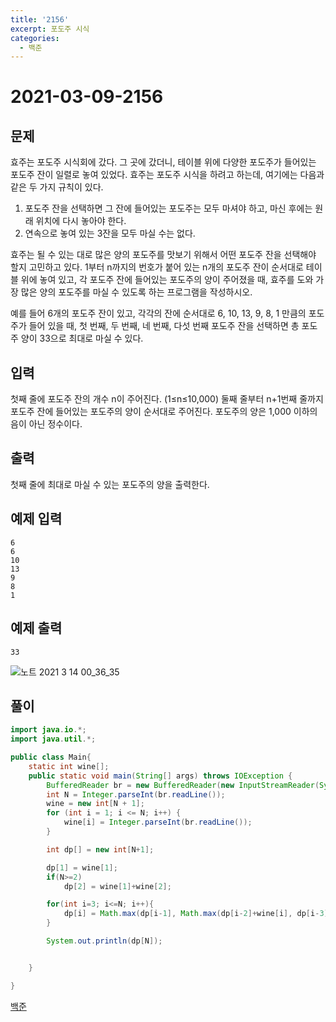 ```yaml
---
title: '2156'
excerpt: 포도주 시식
categories:
  - 백준
---
```


# 2021-03-09-2156

## 문제

효주는 포도주 시식회에 갔다. 그 곳에 갔더니, 테이블 위에 다양한 포도주가 들어있는 포도주 잔이 일렬로 놓여 있었다. 효주는 포도주 시식을 하려고 하는데, 여기에는 다음과 같은 두 가지 규칙이 있다.

1. 포도주 잔을 선택하면 그 잔에 들어있는 포도주는 모두 마셔야 하고, 마신 후에는 원래 위치에 다시 놓아야 한다.
2. 연속으로 놓여 있는 3잔을 모두 마실 수는 없다.

효주는 될 수 있는 대로 많은 양의 포도주를 맛보기 위해서 어떤 포도주 잔을 선택해야 할지 고민하고 있다. 1부터 n까지의 번호가 붙어 있는 n개의 포도주 잔이 순서대로 테이블 위에 놓여 있고, 각 포도주 잔에 들어있는 포도주의 양이 주어졌을 때, 효주를 도와 가장 많은 양의 포도주를 마실 수 있도록 하는 프로그램을 작성하시오.

예를 들어 6개의 포도주 잔이 있고, 각각의 잔에 순서대로 6, 10, 13, 9, 8, 1 만큼의 포도주가 들어 있을 때, 첫 번째, 두 번째, 네 번째, 다섯 번째 포도주 잔을 선택하면 총 포도주 양이 33으로 최대로 마실 수 있다.

## 입력

첫째 줄에 포도주 잔의 개수 n이 주어진다. \(1≤n≤10,000\) 둘째 줄부터 n+1번째 줄까지 포도주 잔에 들어있는 포도주의 양이 순서대로 주어진다. 포도주의 양은 1,000 이하의 음이 아닌 정수이다.

## 출력

첫째 줄에 최대로 마실 수 있는 포도주의 양을 출력한다.

## 예제 입력

```text
6
6
10
13
9
8
1
```

## 예제 출력

```text
33
```

![&#xB178;&#xD2B8; 2021 3 14 00\_36\_35](https://user-images.githubusercontent.com/57998468/111035763-420f7180-845f-11eb-9cb1-504606f24e52.jpg)

## 풀이

```java
import java.io.*;
import java.util.*;

public class Main{
    static int wine[];
    public static void main(String[] args) throws IOException {
        BufferedReader br = new BufferedReader(new InputStreamReader(System.in));
        int N = Integer.parseInt(br.readLine());
        wine = new int[N + 1];
        for (int i = 1; i <= N; i++) {
            wine[i] = Integer.parseInt(br.readLine());
        }

        int dp[] = new int[N+1];

        dp[1] = wine[1];
        if(N>=2)
            dp[2] = wine[1]+wine[2];

        for(int i=3; i<=N; i++){
            dp[i] = Math.max(dp[i-1], Math.max(dp[i-2]+wine[i], dp[i-3]+wine[i-1]+wine[i]));
        }

        System.out.println(dp[N]);


    }

}
```

[백준](https://www.acmicpc.net/problem/2156)

